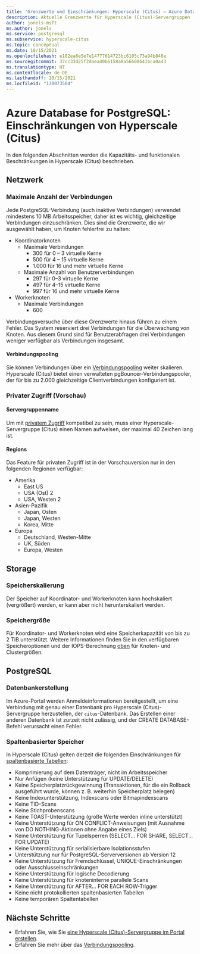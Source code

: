 ```yaml
---
title: 'Grenzwerte und Einschränkungen: Hyperscale (Citus) – Azure Database for PostgreSQL'
description: Aktuelle Grenzwerte für Hyperscale (Citus)-Servergruppen
author: jonels-msft
ms.author: jonels
ms.service: postgresql
ms.subservice: hyperscale-citus
ms.topic: conceptual
ms.date: 10/15/2021
ms.openlocfilehash: e182ea6e5e7e14777614723bc6105c73a94b848e
ms.sourcegitcommit: 37cc33d25f2daea40b6158a8a56b08641bca0a43
ms.translationtype: HT
ms.contentlocale: de-DE
ms.lasthandoff: 10/15/2021
ms.locfileid: "130073504"
---
```

# <a name="azure-database-for-postgresql--hyperscale-citus-limits-and-limitations"></a>Azure Database for PostgreSQL: Einschränkungen von Hyperscale (Citus)

In den folgenden Abschnitten werden die Kapazitäts- und funktionalen Beschränkungen in Hyperscale (Citus) beschrieben.

## <a name="networking"></a>Netzwerk

### <a name="maximum-connections"></a>Maximale Anzahl der Verbindungen

Jede PostgreSQL-Verbindung (auch inaktive Verbindungen) verwendet mindestens 10 MB Arbeitsspeicher, daher ist es wichtig, gleichzeitige Verbindungen einzuschränken. Dies sind die Grenzwerte, die wir ausgewählt haben, um Knoten fehlerfrei zu halten:

* Koordinatorknoten
   * Maximale Verbindungen
       * 300 für 0 – 3 virtuelle Kerne
       * 500 für 4 – 15 virtuelle Kerne
       * 1\.000 für 16 und mehr virtuelle Kerne
   * Maximale Anzahl von Benutzerverbindungen
       * 297 für 0–3 virtuelle Kerne
       * 497 für 4–15 virtuelle Kerne
       * 997 für 16 und mehr virtuelle Kerne
* Workerknoten
   * Maximale Verbindungen
       * 600

Verbindungsversuche über diese Grenzwerte hinaus führen zu einem Fehler. Das System reserviert drei Verbindungen für die Überwachung von Knoten. Aus diesem Grund sind für Benutzerabfragen drei Verbindungen weniger verfügbar als Verbindungen insgesamt.

#### <a name="connection-pooling"></a>Verbindungspooling

Sie können Verbindungen über ein [Verbindungspooling](concepts-hyperscale-connection-pool.md) weiter skalieren. Hyperscale (Citus) bietet einen verwalteten pgBouncer-Verbindungspooler, der für bis zu 2.000 gleichzeitige Clientverbindungen konfiguriert ist.

### <a name="private-access-preview"></a>Privater Zugriff (Vorschau)

#### <a name="server-group-name"></a>Servergruppenname

Um mit [privatem Zugriff](concepts-hyperscale-private-access.md) kompatibel zu sein, muss einer Hyperscale-Servergruppe (Citus) einen Namen aufweisen, der maximal 40 Zeichen lang ist.

#### <a name="regions"></a>Regions

Das Feature für privaten Zugriff ist in der Vorschauversion nur in den folgenden Regionen verfügbar:

* Amerika
    * East US
    * USA (Ost) 2
    * USA, Westen 2
* Asien-Pazifik
    * Japan, Osten
    * Japan, Westen
    * Korea, Mitte
* Europa
    * Deutschland, Westen-Mitte
    * UK, Süden
    * Europa, Westen

## <a name="storage"></a>Storage

### <a name="storage-scaling"></a>Speicherskalierung

Der Speicher auf Koordinator- und Workerknoten kann hochskaliert (vergrößert) werden, er kann aber nicht herunterskaliert werden.

### <a name="storage-size"></a>Speichergröße

Für Koordinator- und Workerknoten wird eine Speicherkapazität von bis zu 2 TiB unterstützt. Weitere Informationen finden Sie in den verfügbaren Speicheroptionen und der IOPS-Berechnung [oben](concepts-hyperscale-configuration-options.md#compute-and-storage) für Knoten- und Clustergrößen.

## <a name="postgresql"></a>PostgreSQL

### <a name="database-creation"></a>Datenbankerstellung

Im Azure-Portal werden Anmeldeinformationen bereitgestellt, um eine Verbindung mit genau einer Datenbank pro Hyperscale (Citus)-Servergruppe herzustellen, der `citus`-Datenbank. Das Erstellen einer anderen Datenbank ist zurzeit nicht zulässig, und der CREATE DATABASE-Befehl verursacht einen Fehler.

### <a name="columnar-storage"></a>Spaltenbasierter Speicher

In Hyperscale (Citus) gelten derzeit die folgenden Einschränkungen für [spaltenbasierte Tabellen](concepts-hyperscale-columnar.md):

* Komprimierung auf dem Datenträger, nicht im Arbeitsspeicher
* Nur Anfügen (keine Unterstützung für UPDATE/DELETE)
* Keine Speicherplatzrückgewinnung (Transaktionen, für die ein Rollback ausgeführt wurde, können z. B. weiterhin Speicherplatz belegen)
* Keine Indexunterstützung, Indexscans oder Bitmapindexscans
* Keine TID-Scans
* Keine Stichprobenscans
* Keine TOAST-Unterstützung (große Werte werden inline unterstützt)
* Keine Unterstützung für ON CONFLICT-Anweisungen (mit Ausnahme von DO NOTHING-Aktionen ohne Angabe eines Ziels)
* Keine Unterstützung für Tupelsperren (SELECT... FOR SHARE, SELECT... FOR UPDATE)
* Keine Unterstützung für serialisierbare Isolationsstufen
* Unterstützung nur für PostgreSQL-Serverversionen ab Version 12
* Keine Unterstützung für Fremdschlüssel, UNIQUE-Einschränkungen oder Ausschlusseinschränkungen
* Keine Unterstützung für logische Decodierung
* Keine Unterstützung für knoteninterne parallele Scans
* Keine Unterstützung für AFTER... FOR EACH ROW-Trigger
* Keine nicht protokollierten spaltenbasierten Tabellen
* Keine temporären Spaltentabellen

## <a name="next-steps"></a>Nächste Schritte

* Erfahren Sie, wie Sie [eine Hyperscale (Citus)-Servergruppe im Portal erstellen](quickstart-create-hyperscale-portal.md).
* Erfahren Sie mehr über das [Verbindungspooling](concepts-hyperscale-connection-pool.md).
